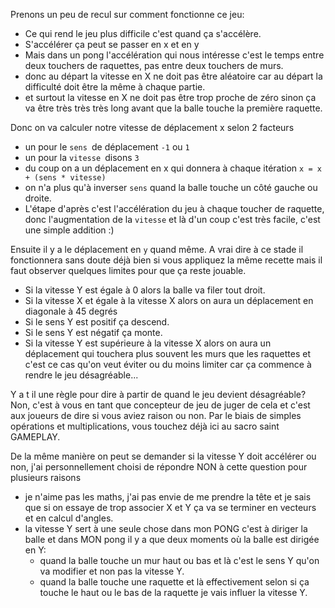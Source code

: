 Prenons un peu de recul sur comment fonctionne ce jeu:

- Ce qui rend le jeu plus difficile c'est quand ça s'accélère.
- S'accélérer ça peut se passer en x et en y
- Mais dans un pong l'accélération qui nous intéresse c'est le temps entre deux touchers de raquettes, pas entre deux touchers de murs.
- donc au départ la vitesse en X ne doit pas être aléatoire car au départ la difficulté doit être la même à chaque partie.
- et surtout la vitesse en X ne doit pas être trop proche de zéro sinon ça va être très très très long avant que la balle touche la première raquette.

Donc on va calculer notre vitesse de déplacement x selon 2 facteurs
- un pour le `sens `de déplacement `-1` ou `1`
- un pour la `vitesse `disons `3`
- du coup on a un déplacement en x qui donnera à chaque itération `x = x + (sens * vitesse)`
- on n'a plus qu'à inverser `sens` quand la balle touche un côté gauche ou droite.
- L'étape d'après c'est l'accélération du jeu à chaque toucher de raquette, 
donc l'augmentation de la `vitesse` et là d'un coup c'est très facile, c'est une simple addition :)

Ensuite il y a le déplacement en `y` quand même. 
A vrai dire à ce stade il fonctionnera sans doute déjà bien si vous appliquez la même recette 
mais il faut observer quelques limites pour que ça reste jouable.

- Si la vitesse Y est égale à 0 alors la balle va filer tout droit.
- Si la vitesse X et égale à la vitesse X alors on aura un déplacement en diagonale à 45 degrés
- Si le sens Y est positif ça descend.
- Si le sens Y est négatif ça monte.
- Si la vitesse Y est supérieure à la vitesse X alors on aura un déplacement qui touchera plus souvent les murs que les raquettes 
et c'est ce cas qu'on veut éviter ou du moins limiter car ça commence à rendre le jeu désagréable...

Y a t il une règle pour dire à partir de quand le jeu devient désagréable? 
Non, c'est à vous en tant que concepteur de jeu de juger de cela et c'est aux joueurs de dire si vous aviez raison ou non. 
Par le biais de simples opérations et multiplications, vous touchez déjà ici au sacro saint GAMEPLAY.

De la même manière on peut se demander si la vitesse Y doit accélérer ou non, j'ai personnellement choisi de répondre NON à cette question pour plusieurs raisons
- je n'aime pas les maths, j'ai pas envie de me prendre la tête et je sais que si on essaye de trop associer X et Y ça va se terminer en vecteurs et en calcul d'angles.
- la vitesse Y sert à une seule chose dans mon PONG c'est à diriger la balle et dans MON pong il y a que deux moments où la balle est dirigée en Y:
   - quand la balle touche un mur haut ou bas et là c'est le sens Y qu'on va modifier et non pas la vitesse Y.
   - quand la balle touche une raquette et là effectivement selon si ça touche le haut ou le bas de la raquette je vais influer la vitesse Y.
